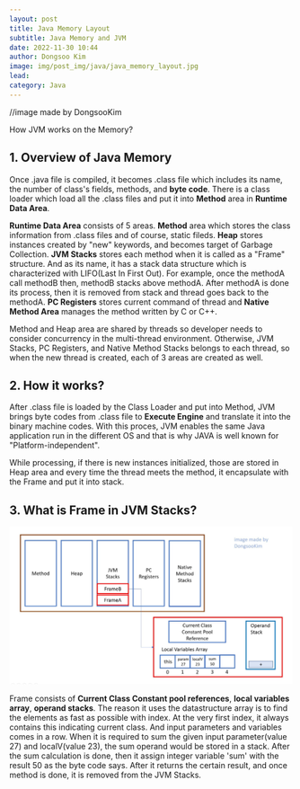 ```yaml
---
layout: post
title: Java Memory Layout
subtitle: Java Memory and JVM
date: 2022-11-30 10:44
author: Dongsoo Kim
image: img/post_img/java/java_memory_layout.jpg
lead:
category: Java
---
```


//image made by DongsooKim

How JVM works on the Memory?

## **1. Overview of Java Memory**

Once .java file is compiled, it becomes .class file which includes its name, the number of class's fields, methods, and **byte code**. There is a class loader which load all the .class files and put it into **Method** area in **Runtime Data Area**.

**Runtime Data Area** consists of 5 areas. **Method** area which stores the class information from .class files and of course, static fileds. **Heap** stores instances created by "new" keywords, and becomes target of Garbage Collection. **JVM Stacks** stores each method when it is called as a "Frame" structure. And as its name, it has a stack data structure which is characterized with LIFO(Last In First Out). For example, once the methodA call methodB then, methodB stacks above methodA. After methodA is done its process, then it is removed from stack and thread goes back to the methodA. **PC Registers** stores current command of thread and **Native Method Area** manages the method written by C or C++.

Method and Heap area are shared by threads so developer needs to consider concurrency in the multi-thread environment. Otherwise, JVM Stacks, PC Registers, and Native Method Stacks belongs to each thread, so when the new thread is created, each of 3 areas are created as well.

## **2. How it works?**

After .class file is loaded by the Class Loader and put into Method, JVM brings byte codes from .class file to **Execute Engine** and translate it into the binary machine codes. With this proces, JVM enables the same Java application run in the different OS and that is why JAVA is well known for "Platform-independent".

While processing, if there is new instances initialized, those are stored in Heap area and every time the thread meets the method, it encapsulate with the Frame and put it into stack.

## **3. What is Frame in JVM Stacks?**

<img src='img/post_img/java/frame_layout.jpg' alt='frame' width='600px'><br>

Frame consists of **Current Class Constant pool references**, **local variables array**, **operand stacks**.
The reason it uses the datastructure array is to find the elements as fast as possible with index. At the very first index, it always contains this indicating current class. And input parameters and variables comes in a row. When it is required to sum the given input parameter(value 27) and localV(value 23), the sum operand would be stored in a stack. After the sum calculation is done, then it assign integer variable 'sum' with the result 50 as the byte code says. After it returns the certain result, and once method is done, it is removed from the JVM Stacks.
